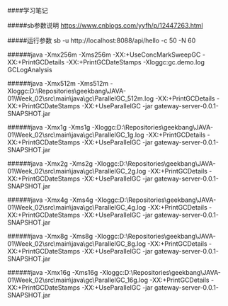 

####学习笔记
 
#####sb参数说明 https://www.cnblogs.com/yyfh/p/12447263.html

#####运行参数 sb -u http://localhost:8088/api/hello -c 50 -N 60

######java -Xmx256m -Xms256m -XX:+UseConcMarkSweepGC -XX:+PrintGCDetails -XX:+PrintGCDateStamps -Xloggc:gc.demo.log GCLogAnalysis

######java -Xmx512m -Xms512m -Xloggc:D:\Repositories\geekbang\JAVA-01\Week_02\src\main\java\gc\ParallelGC_512m.log -XX:+PrintGCDetails -XX:+PrintGCDateStamps -XX:+UseParallelGC -jar gateway-server-0.0.1-SNAPSHOT.jar

######java -Xmx1g -Xms1g -Xloggc:D:\Repositories\geekbang\JAVA-01\Week_02\src\main\java\gc\ParallelGC_1g.log -XX:+PrintGCDetails -XX:+PrintGCDateStamps -XX:+UseParallelGC -jar gateway-server-0.0.1-SNAPSHOT.jar

######java -Xmx2g -Xms2g -Xloggc:D:\Repositories\geekbang\JAVA-01\Week_02\src\main\java\gc\ParallelGC_2g.log -XX:+PrintGCDetails -XX:+PrintGCDateStamps -XX:+UseParallelGC -jar gateway-server-0.0.1-SNAPSHOT.jar

######java -Xmx4g -Xms4g -Xloggc:D:\Repositories\geekbang\JAVA-01\Week_02\src\main\java\gc\ParallelGC_4g.log -XX:+PrintGCDetails -XX:+PrintGCDateStamps -XX:+UseParallelGC -jar gateway-server-0.0.1-SNAPSHOT.jar

######java -Xmx8g -Xms8g -Xloggc:D:\Repositories\geekbang\JAVA-01\Week_02\src\main\java\gc\ParallelGC_8g.log -XX:+PrintGCDetails -XX:+PrintGCDateStamps -XX:+UseParallelGC -jar gateway-server-0.0.1-SNAPSHOT.jar

######java -Xmx16g -Xms16g -Xloggc:D:\Repositories\geekbang\JAVA-01\Week_02\src\main\java\gc\ParallelGC_16g.log -XX:+PrintGCDetails -XX:+PrintGCDateStamps -XX:+UseParallelGC -jar gateway-server-0.0.1-SNAPSHOT.jar